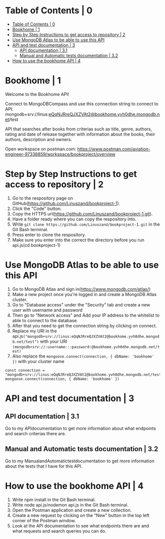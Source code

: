 # Table of Contents | 0
- [Table of Contents | 0](#table-of-contents--0)
- [Bookhome | 1](#bookhome--1)
- [Step by Step Instructions to get access to repository | 2](#step-by-step-instructions-to-get-access-to-repository--2)
- [Use MongoDB Atlas to be able to use this API](#use-mongodb-atlas-to-be-able-to-use-this-api)
- [API and test documentation | 3](#api-and-test-documentation--3)
  - [API documentation | 3.1](#api-documentation--31)
  - [Manual and Automatic tests documentation | 3.2](#manual-and-automatic-tests-documentation--32)
- [How to use the bookhome API | 4](#how-to-use-the-bookhome-api--4)

# Bookhome | 1
Welcome to the Bookhome API!

Connect to MongoDBCompass and use this connection string to connect to API:
mongodb+srv://linus:eQqNJRreQJXZVAt2@bookhome.yvh0dhe.mongodb.net/test

API that searches after books from criterias such as title, genre, authors, rating and date of release together with information about the books, their authors, description and owners.

Open workspace on postman.com: https://www.postman.com/aviation-engineer-97338859/workspace/bookproject/overview

# Step by Step Instructions to get access to repository | 2
1. Go to the respository page on GitHub(https://github.com/Linuszand/bookproject-1).
2. Click the "Code" button.
3. Copy the HTTPS url(https://github.com/Linuszand/bookproject-1.git).
4. Have a folder ready where you can copy the respository into.
5. Write `git clone https://github.com/Linuszand/bookproject-1.git` in the Git Bash terminal.
6. Press enter to clone the respository.
7. Make sure you enter into the correct the directory before you run api.js(cd bookproject-1)

# Use MongoDB Atlas to be able to use this API
1. Go to MongoDB Atlas and sign in(https://www.mongodb.com/atlas/)
2. Make a new project once you're logged in and create a MongoDB Atlas cluster.
3. Go to "Database access" under the "Security" tab and create a new user with username and password 
4. Then go to "Network access" and Add your IP address to the whitelist to able to connect to the database.
5. After that you need to get the connection string by clicking on connect.
6. Replace my URI in the api.js`("mongodb+srv://linus:eQqNJRreQJXZVAt2@bookhome.yvh0dhe.mongodb.net/test")` with your URI `(mongodb+srv://:username:::password:@bookhome.yvh0dhe.mongodb.net/test)`
7. Also replace the `mongoose.connect(connection, { dbName: 'bookhome' })` with your cluster name

```
const connection = "mongodb+srv://linus:eQqNJRreQJXZVAt2@bookhome.yvh0dhe.mongodb.net/test"
mongoose.connect(connection, { dbName: 'bookhome' })
```

# API and test documentation | 3
## API documentation | 3.1
Go to my APIdocumentation to get more information about what endpoints and search criterias there are.
## Manual and Automatic tests documentation | 3.2
Go to my ManualandAutomatictestdocumentation to get more information about the tests that I have for this API.

# How to use the bookhome API | 4
1. Write npm install in the Git Bash terminal.
3. Write node api.js/nodemon api.js in the Git Bash terminal.
2. Open the Postman application and create a new collection.
3. Create a new request by clicking on the "New" button in the top left corner of the Postman window.
4. Look at the API documentation to see what endpoints there are and what requests and search queries you can do.